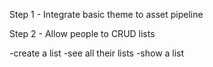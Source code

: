 Step 1 -  Integrate basic theme to asset pipeline

Step 2 - Allow people to CRUD lists

-create a list
-see all their lists
-show a list

